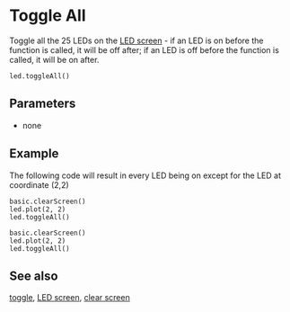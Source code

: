 # Toggle All

Toggle all the 25 LEDs on the [LED screen](/device/screen) - if an LED is on before the function is called, it will be off after; if an LED is off before the function is called, it will be on after.

```sig
led.toggleAll()
```

## Parameters

* none

## Example

The following code will result in every LED being on except for the LED at coordinate (2,2)

```blocks
basic.clearScreen()
led.plot(2, 2)
led.toggleAll()
```

```sim
basic.clearScreen()
led.plot(2, 2)
led.toggleAll()
```

## See also

[toggle](/reference/led/toggle), [LED screen](/device/screen), [clear screen](/reference/basic/clear-screen)

